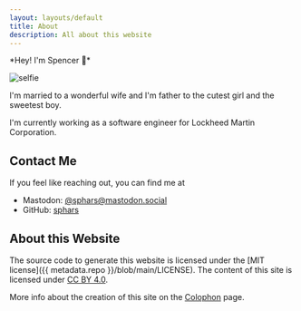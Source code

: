 ```yaml
---
layout: layouts/default
title: About 
description: All about this website
---
```


*Hey! I'm Spencer 👋*️

![selfie](/static/img/self.jpg "Yep that's me")

I'm married to a wonderful wife and I'm father to the cutest girl and the sweetest boy.

I'm currently working as a software engineer for Lockheed Martin Corporation.

## Contact Me
If you feel like reaching out, you can find me at
 * Mastodon: [@sphars@mastodon.social](https://mastodon.social/@sphars)
 * GitHub: [sphars](https://github.com/sphars)

## About this Website
The source code to generate this website is licensed under the [MIT license]({{ metadata.repo }}/blob/main/LICENSE). The content of this site is licensed under [CC BY 4.0](https://creativecommons.org/licenses/by/4.0/). 

More info about the creation of this site on the [Colophon](/colophon) page.